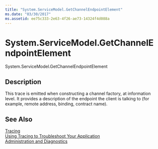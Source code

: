 ```yaml
---
title: "System.ServiceModel.GetChannelEndpointElement"
ms.date: "03/30/2017"
ms.assetid: ee75c333-2e63-4f26-ae73-14324f4d088a
---
```

# System.ServiceModel.GetChannelEndpointElement
System.ServiceModel.GetChannelEndpointElement  
  
## Description  
 This trace is emitted when constructing a channel factory, at information level. It provides a description of the endpoint the client is talking to (for example, remote address, binding, contract name).  
  
## See Also  
 [Tracing](../../../../../docs/framework/wcf/diagnostics/tracing/index.md)  
 [Using Tracing to Troubleshoot Your Application](../../../../../docs/framework/wcf/diagnostics/tracing/using-tracing-to-troubleshoot-your-application.md)  
 [Administration and Diagnostics](../../../../../docs/framework/wcf/diagnostics/index.md)

